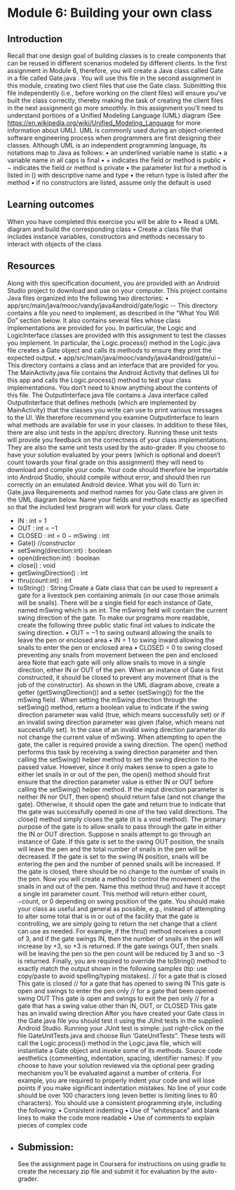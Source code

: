 # Module 6: Building your own class

## Introduction

Recall that one design goal of building classes is to create components that can be reused in
different scenarios modeled by different clients. In the first assignment in Module 6,
therefore, you will create a Java class called Gate in a file called Gate.java . You will use this
file in the second assignment in this module, creating two client files that use the Gate class.
Submitting this file independently (i.e., before working on the client files) will ensure
you’ve built the class correctly, thereby making the task of creating the client files in the
next assignment go more smoothly.
In this assignment you’ll need to understand portions of a Unified Modeling Language
(UML) diagram (See https://en.wikipedia.org/wiki/Unified_Modeling_Language for more
information about UML). UML is commonly used during an object-oriented software
engineering process when programmers are first designing their classes. Although UML is
an independent programming language, its notations map to Java as follows:
• an underlined variable name is static
• a variable name in all caps is final
• + indicates the field or method is public
• − indicates the field or method is private
• the parameter list for a method is listed in () with descriptive name and type
• the return type is listed after the method
• if no constructors are listed, assume only the default is used

## Learning outcomes

When you have completed this exercise you will be able to
• Read a UML diagram and build the corresponding class
• Create a class file that includes instance variables, constructors and methods necessary
to interact with objects of the class

## Resources

Along with this specification document, you are provided with an Android Studio project to
download and use on your computer. This project contains Java files organized into the
following two directories:
• app/src/main/java/mooc/vandy/java4android/gate/logic -- This directory
contains a file you need to implement, as described in the “What You Will Do” section
below. It also contains several files whose class implementations are provided for you.
In particular, the Logic and LogicInterface classes are provided with this assignment to
test the classes you implement. In particular, the Logic.process() method in the
Logic.java file creates a Gate object and calls its methods to ensure they print the
expected output.
• app/src/main/java/mooc/vandy/java4android/gate/ui – This directory contains a
class and an interface that are provided for you. The MainActivity.java file contains the
Android Activity that defines UI for this app and calls the Logic.process() method to test
your class implementations. You don’t need to know anything about the contents of this
file. The OutputInterface.java file contains a Java interface called OutputInterface that
defines methods (which are implemented by MainActivity) that the classes you write
can use to print various messages to the UI. We therefore recommend you examine
OutputInterface to learn what methods are available for use in your classes.
In addition to these files, there are also unit tests in the app/src directory. Running these
unit tests will provide you feedback on the correctness of your class implementations. They
are also the same unit tests used by the auto-grader.
If you choose to have your solution evaluated by your peers (which is optional and doesn’t
count towards your final grade on this assignment) they will need to download and
compile your code. Your code should therefore be importable into Android Studio, should
compile without error, and should then run correctly on an emulated Android device.
What you will do
Turn in: Gate.java
Requirements and method names for you Gate class are given in the UML diagram below.
Name your fields and methods exactly as specified so that the included test program will
work for your class.
Gate
+ IN : int = 1
+ OUT : int = −1
+ CLOSED : int = 0
  − mSwing : int
+ Gate() //constructor
+ setSwing(direction:int) : boolean
+ open(direction:int) : boolean
+ close() : void
+ getSwingDirection() : int
+ thru(count:int) : int
+ toString() : String
  Create a Gate class that can be used to represent a gate for a livestock pen containing
  animals (in our case those animals will be snails). There will be a single field for each
  instance of Gate, named mSwing which is an int. The mSwing field will contain the current
  swing direction of the gate. To make our programs more readable, create the following
  three public static final int values to indicate the swing direction.
  • OUT = −1 to swing outward allowing the snails to leave the pen or enclosed area
  • IN = 1 to swing inward allowing the snails to enter the pen or enclosed area
  • CLOSED = 0 to swing closed preventing any snails from movement between the pen
  and enclosed area
  Note that each gate will only allow snails to move in a single direction, either IN or OUT of
  the pen. When an instance of Gate is first constructed, it should be closed to prevent any
  movement (that is the job of the constructor).
  As shown in the UML diagram above, create a getter (getSwingDirection()) and a setter
  (setSwing()) for the the mSwing field . When setting the mSwing direction through the
  setSwing() method, return a boolean value to indicate if the swing direction parameter was
  valid (true, which means successfully set) or if an invalid swing direction parameter was
  given (false, which means not successfully set). In the case of an invalid swing direction
  parameter do not change the current value of mSwing.
  When attempting to open the gate, the caller is required provide a swing direction. The
  open() method performs this task by receiving a swing direction parameter and then
  calling the setSwing() helper method to set the swing direction to the passed value.
  However, since it only makes sense to open a gate to either let snails in or out of the pen,
  the open() method should first ensure that the direction parameter value is either IN or
  OUT before calling the setSwing() helper method. If the input direction parameter is
  neither IN nor OUT, then open() should return false (and not change the gate). Otherwise, it
  should open the gate and return true to indicate that the gate was successfully opened in
  one of the two valid directions. The close() method simply closes the gate (it is a void
  method).
  The primary purpose of the gate is to allow snails to pass through the gate in either the IN
  or OUT direction. Suppose n snails attempt to go through an instance of Gate. If this gate is
  set to the swing OUT position, the snails will leave the pen and the total number of snails in
  the pen will be decreased. If the gate is set to the swing IN position, snails will be entering
  the pen and the number of penned snails will be increased. If the gate is closed, there
  should be no change to the number of snails in the pen.
  Now you will create a method to control the movement of the snails in and out of the pen.
  Name this method thru() and have it accept a single int parameter count. This method will
  return either count, −count, or 0 depending on swing position of the gate. You should make
  your class as useful and general as possible, e.g., instead of attempting to alter some total
  that is in or out of the facility that the gate is controlling, we are simply going to return the
  net change that a client can use as needed. For example, if the thru() method receives a
  count of 3, and if the gate swings IN, then the number of snails in the pen will increase by
  +3, so +3 is returned. If the gate swings OUT, then snails will be leaving the pen so the pen
  count will be reduced by 3 and so −3 is returned.
  Finally, you are required to override the toString() method to exactly match the output
  shown in the following samples (tip: use copy/paste to avoid spelling/typing mistakes).
  // for a gate that is closed
  This gate is closed
  // for a gate that has opened to swing IN
  This gate is open and swings to enter the pen only
  // for a gate that been opened swing OUT
  This gate is open and swings to exit the pen only
  // for a gate that has a swing value other than IN, OUT, or CLOSED
  This gate has an invalid swing direction
  After you have created your Gate class in the Gate.java file you should test it using the JUnit
  tests in the supplied Android Studio. Running your JUnit test is simple: just right-click on
  the file GateUnitTests.java and choose Run ‘GateUnitTests”. These tests will call the
  Logic.process() method in the Logic.java file, which will instantiate a Gate object and invoke
  some of its methods.
  Source code aesthetics (commenting, indentation, spacing, identifier names):
  If you choose to have your solution reviewed via the optional peer grading mechanism
  you’ll be evaluated against a number of criteria. For example, you are required to properly
  indent your code and will lose points if you make significant indentation mistakes. No line
  of your code should be over 100 characters long (even better is limiting lines to 80
  characters). You should use a consistent programming style, including the following:
  • Consistent indenting
  • Use of "whitespace" and blank lines to make the code more readable
  • Use of comments to explain pieces of complex code
+ 
  ## Submission:
  See the assignment page in Coursera for instructions on using gradle to create the necessary zip
  file and submit it for evaluation by the auto-grader.